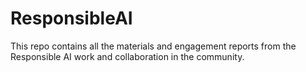 # ResponsibleAI
This repo contains all the materials and engagement reports from the Responsible AI work and collaboration in the community.
